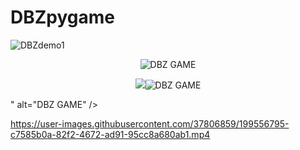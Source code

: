 # DBZpygame
![DBZdemo1](https://user-images.githubusercontent.com/37806859/199555783-d90cdc78-7634-44fa-8fb9-1fb89bbff71a.gif)
<p align="center"><img src="https://i.imgur.com/AbzBHJ0.png" alt="DBZ GAME" /></p>
<p align="center"><img src="<p align="center"><img src="https://i.imgur.com/AbzBHJ0.png" alt="DBZ GAME" /></p>" alt="DBZ GAME" /></p>





https://user-images.githubusercontent.com/37806859/199556795-c7585b0a-82f2-4672-ad91-95cc8a680ab1.mp4

